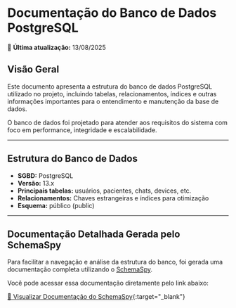 # Documentação do Banco de Dados PostgreSQL

📅 **Última atualização:** 13/08/2025

## Visão Geral

Este documento apresenta a estrutura do banco de dados PostgreSQL utilizado no projeto, incluindo tabelas, relacionamentos, índices e outras informações importantes para o entendimento e manutenção da base de dados.

O banco de dados foi projetado para atender aos requisitos do sistema com foco em performance, integridade e escalabilidade.

---

## Estrutura do Banco de Dados

- **SGBD:** PostgreSQL
- **Versão:** 13.x
- **Principais tabelas:** usuários, pacientes, chats, devices, etc.
- **Relacionamentos:** Chaves estrangeiras e índices para otimização
- **Esquema:** público (public)

---

## Documentação Detalhada Gerada pelo SchemaSpy

Para facilitar a navegação e análise da estrutura do banco, foi gerada uma documentação completa utilizando o [SchemaSpy](http://schemaspy.org/).

Você pode acessar essa documentação diretamente pelo link abaixo:

[🔗 Visualizar Documentação do SchemaSpy](../banco-de-dados/documentacao/index.html){:target="_blank"}


